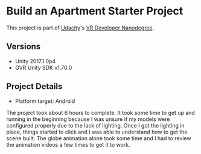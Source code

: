 # Build an Apartment Starter Project

This project is part of [Udacity](https://www.udacity.com "Udacity - Be in demand")'s [VR Developer Nanodegree](https://www.udacity.com/course/vr-developer-nanodegree--nd017).

## Versions
- Unity 2017.1.0p4
- GVR Unity SDK v1.70.0

## Project Details
- Platform target: Android

The project took about 6 hours to complete. It took some time to get up and running in the beginning because I was unsure if my models were configured properly due to the lack of lighting. Once I got the lighting in place, things started to click and I was able to understand how to get the scene built. The globe animation alone took some time and I had to review the animation videos a few times to get it to work.
